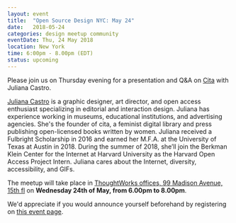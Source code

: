 ```yaml
---
layout: event
title:  "Open Source Design NYC: May 24"
date:   2018-05-24
categories: design meetup community
eventDate: Thu, 24 May 2018
location: New York
time: 6:00pm - 8.00pm (EDT)
status: upcoming
---
```


Please join us on Thursday evening for a presentation and Q&A on [Cita](http://citapress.org) with Juliana Castro.

[Juliana Castro](http://julianacastro.co/) is a graphic designer, art director, and open access enthusiast specializing in editorial and interaction design. Juliana has experience working in museums, educational institutions, and advertising agencies. She's the founder of cita, a feminist digital library and press publishing open-licensed books written by women. Juliana received a Fulbright Scholarship in 2016 and earned her M.F.A. at the University of Texas at Austin in 2018. During the summer of 2018, she’ll join the Berkman Klein Center for the Internet at Harvard University as the Harvard Open Access Project Intern. Juliana cares about the Internet, diversity, accessibility, and GIFs.

The meetup will take place in [ThoughtWorks offices, 99 Madison Avenue, 15th fl](https://www.google.com/maps/place/ThoughtWorks,+Inc./@40.7446828,-73.9870632,17z/data=!4m5!3m4!1s0x89c259a7c4fab243:0x7a7b1b141a048edf!8m2!3d40.7446828!4d-73.9848745) on **Wednesday 24th of May, from 6.00pm to 8.00pm**.

We'd appreciate if you would announce yourself beforehand by registering on [this event page](https://www.eventbrite.com/e/open-source-design-meetup-tickets-46161272609).
